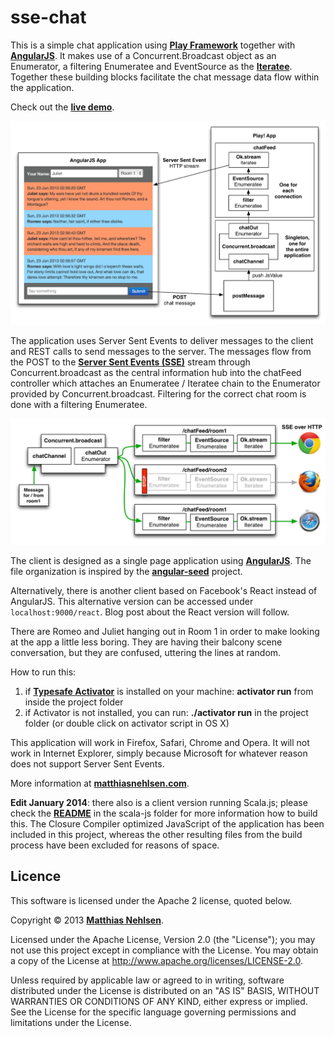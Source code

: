 sse-chat
========

This is a simple chat application using **[Play Framework](http://www.playframework.com)** together with **[AngularJS](http://angularjs.org)**. It makes use of a Concurrent.Broadcast object as an Enumerator, a filtering Enumeratee and EventSource as the **[Iteratee](http://www.playframework.com/documentation/2.1.0/Iteratees)**. Together these building blocks facilitate the chat message data flow within the application. 

Check out the **[live demo](http://sse-chat.matthiasnehlsen.com)**.

![Architecture](./tutorial/sse-chat.png)

The application uses Server Sent Events to deliver messages to the client and REST calls to send messages to the server. The messages flow from the POST to the **[Server Sent Events (SSE)](http://dev.w3.org/html5/eventsource/)** stream through Concurrent.broadcast as the central information hub into the chatFeed controller which attaches an Enumeratee / Iteratee chain to the Enumerator provided by Concurrent.broadcast. Filtering for the correct chat room is done with a filtering Enumeratee. 

![Architecture](./tutorial/sse-chat2.png)

The client is designed as a single page application using **[AngularJS](http://angularjs.org)**. The file organization is inspired by the **[angular-seed](https://github.com/angular/angular-seed)** project.

Alternatively, there is another client based on Facebook's React instead of AngularJS. This alternative version can be accessed under ```localhost:9000/react```. Blog post about the React version will follow.

There are Romeo and Juliet hanging out in Room 1 in order to make looking at the app a little less boring. They are having their balcony scene conversation, but they are confused, uttering the lines at random.

How to run this: 

1) if **[Typesafe Activator](https://typesafe.com/activator)** is installed on your machine: **activator run** from inside the project folder
2) if Activator is not installed, you can run: **./activator run** in the project folder (or double click on activator script in OS X)

This application will work in Firefox, Safari, Chrome and Opera. It will not work in Internet Explorer, simply because Microsoft for whatever reason does not support Server Sent Events.

More information at **[matthiasnehlsen.com](http://matthiasnehlsen.com/blog/2013/06/23/angularjs-and-play-framework/)**.

**Edit January 2014**: there also is a client version running Scala.js; please check the **[README](./scala-js/README.md)** in the scala-js folder for more information how to build this. The Closure Compiler optimized JavaScript of the application has been included in this project, whereas the other resulting files from the build process have been excluded for reasons of space.

## Licence

This software is licensed under the Apache 2 license, quoted below.

Copyright &copy; 2013 **[Matthias Nehlsen](http://www.matthiasnehlsen.com)**.

Licensed under the Apache License, Version 2.0 (the "License"); you may not use this project except in compliance with the License. You may obtain a copy of the License at http://www.apache.org/licenses/LICENSE-2.0.

Unless required by applicable law or agreed to in writing, software distributed under the License is distributed on an "AS IS" BASIS, WITHOUT WARRANTIES OR CONDITIONS OF ANY KIND, either express or implied. See the License for the specific language governing permissions and limitations under the License.
